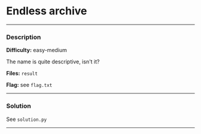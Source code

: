 # Endless archive

--------------------

### Description

**Difficulty:** easy-medium

The name is quite descriptive, isn't it?

**Files:** `result`

**Flag:** see `flag.txt`

--------------------

### Solution

See `solution.py`

--------------------
